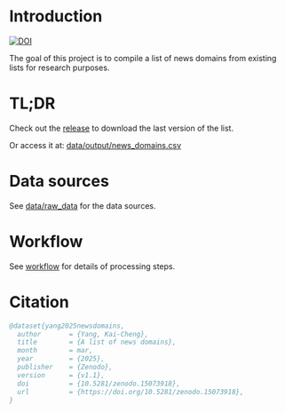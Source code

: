 # Introduction

[![DOI](https://zenodo.org/badge/DOI/10.5281/zenodo.15073918.svg)](https://doi.org/10.5281/zenodo.15073918)

The goal of this project is to compile a list of news domains from existing lists for research purposes.

# TL;DR

Check out the [release](https://github.com/yang3kc/list_of_news_domains/releases) to download the last version of the list.

Or access it at: [data/output/news_domains.csv](data/output/news_domains.csv)

# Data sources

See [data/raw_data](data/raw_data) for the data sources.

# Workflow

See [workflow](workflow) for details of processing steps.

# Citation

```bibtex
@dataset{yang2025newsdomains,
  author       = {Yang, Kai-Cheng},
  title        = {A list of news domains},
  month        = mar,
  year         = {2025},
  publisher    = {Zenodo},
  version      = {v1.1},
  doi          = {10.5281/zenodo.15073918},
  url          = {https://doi.org/10.5281/zenodo.15073918},
}
```
